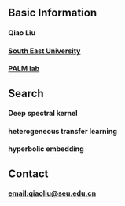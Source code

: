 ## Basic Information

#### Qiao Liu
#### [South East University](https://www.seu.edu.cn/)
#### [PALM lab](http://palm.seu.edu.cn/)

## Search

#### Deep spectral kernel
#### heterogeneous transfer learning
#### hyperbolic embedding

## Contact
 ####  [email:qiaoliu@seu.edu.cn](qiaoliu@seu.edu.cn)
